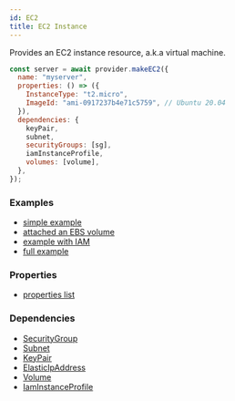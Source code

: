 ```yaml
---
id: EC2
title: EC2 Instance
---
```


Provides an EC2 instance resource, a.k.a virtual machine.

```js
const server = await provider.makeEC2({
  name: "myserver",
  properties: () => ({
    InstanceType: "t2.micro",
    ImageId: "ami-0917237b4e71c5759", // Ubuntu 20.04
  }),
  dependencies: {
    keyPair,
    subnet,
    securityGroups: [sg],
    iamInstanceProfile,
    volumes: [volume],
  },
});
```

### Examples

- [simple example](https://github.com/grucloud/grucloud/blob/main/examples/aws/ec2/iac.js)
- [attached an EBS volume](https://github.com/grucloud/grucloud/blob/main/examples/aws/volume/iac.js)
- [example with IAM](https://github.com/grucloud/grucloud/blob/main/examples/aws/iam/iac.js)
- [full example](https://github.com/grucloud/grucloud/blob/main/examples/aws/ec2-vpc/iac.js)

### Properties

- [properties list](https://docs.aws.amazon.com/AWSJavaScriptSDK/latest/AWS/EC2.html#runInstances-property)

### Dependencies

- [SecurityGroup](./SecurityGroup)
- [Subnet](./Subnet)
- [KeyPair](./KeyPair)
- [ElasticIpAddress](./ElasticIpAddress)
- [Volume](./Volume)
- [IamInstanceProfile](../IAM/iamInstanceProfile)

